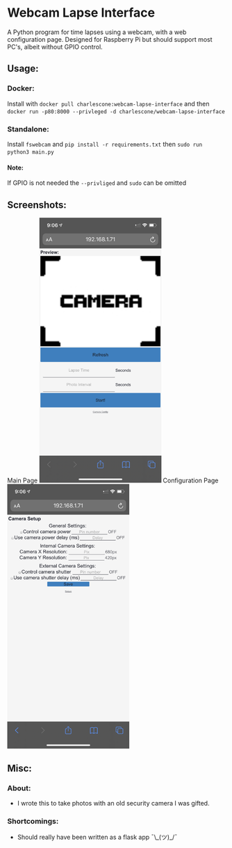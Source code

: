 # Webcam Lapse Interface
A Python program for time lapses using a webcam, with a web configuration page. Designed for Raspberry Pi but
should support most PC's, albeit without GPIO control.

## Usage:
### Docker:
Install with `docker pull charlescone:webcam-lapse-interface` and then 
`docker run -p80:8000 --privleged -d charlescone/webcam-lapse-interface`

### Standalone:
Install `fswebcam` and `pip install -r requirements.txt` then `sudo run python3 main.py`

#### Note:
If GPIO is not needed the `--privliged` and `sudo` can be omitted 

## Screenshots:
Main Page
<img src="/github_images/main.png" width="281"> </img>
Configuration Page
<img src="/github_images/config.png" width="281"> </img>


## Misc:
### About:
- I wrote this to take photos with an old security camera I was gifted.
### Shortcomings:
- Should really have been written as a flask app ¯\\\_(ツ)\_/¯